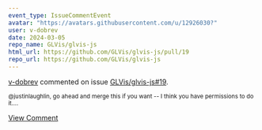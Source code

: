 ```yaml
---
event_type: IssueCommentEvent
avatar: "https://avatars.githubusercontent.com/u/12926030?"
user: v-dobrev
date: 2024-03-05
repo_name: GLVis/glvis-js
html_url: https://github.com/GLVis/glvis-js/pull/19
repo_url: https://github.com/GLVis/glvis-js
---
```


<a href='https://github.com/v-dobrev' target='_blank'>v-dobrev</a> commented on issue <a href='https://github.com/GLVis/glvis-js/pull/19' target='_blank'>GLVis/glvis-js#19</a>.

<small>@justinlaughlin, go ahead and merge this if you want -- I think you have permissions to do it....</small>

<a href='https://github.com/GLVis/glvis-js/pull/19' target='_blank'>View Comment</a>